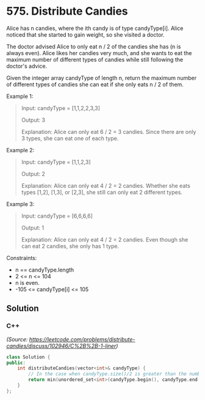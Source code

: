 # 575. Distribute Candies

Alice has n candies, where the ith candy is of type candyType[i]. Alice noticed that she started to gain weight, so she visited a doctor.

The doctor advised Alice to only eat n / 2 of the candies she has (n is always even). Alice likes her candies very much, and she wants to eat the maximum number of different types of candies while still following the doctor's advice.

Given the integer array candyType of length n, return the maximum number of different types of candies she can eat if she only eats n / 2 of them.

Example 1:

> Input: candyType = [1,1,2,2,3,3]
> 
> Output: 3
> 
> Explanation: Alice can only eat 6 / 2 = 3 candies. Since there are only 3 types, she can eat one of each type.

Example 2:

> Input: candyType = [1,1,2,3]
> 
> Output: 2
> 
> Explanation: Alice can only eat 4 / 2 = 2 candies. Whether she eats types [1,2], [1,3], or [2,3], she still can only eat 2 different types.

Example 3:

> Input: candyType = [6,6,6,6]
> 
> Output: 1
> 
> Explanation: Alice can only eat 4 / 2 = 2 candies. Even though she can eat 2 candies, she only has 1 type.

Constraints:

* n == candyType.length
* 2 <= n <= 104
* n is even.
* -105 <= candyType[i] <= 105

## Solution

### C++

*(Source: https://leetcode.com/problems/distribute-candies/discuss/102946/C%2B%2B-1-liner)*

```C++
class Solution {
public:
    int distributeCandies(vector<int>& candyType) {
        // In the case when candyType.size()/2 is greater than the number of different types of candies allowed, the types of candies consumed by Alice are restricted by the available types. 
        return min(unordered_set<int>(candyType.begin(), candyType.end()).size(), candyType.size()/2);    
    }
};
```

